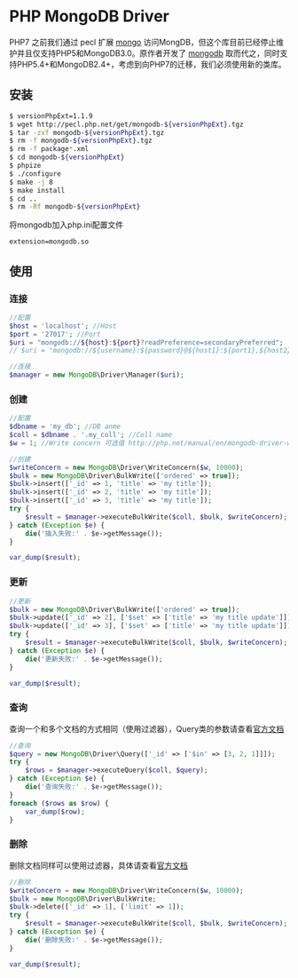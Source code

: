 # PHP MongoDB Driver

PHP7 之前我们通过 pecl 扩展 [mongo](http://pecl.php.net/package/mongo) 访问MongDB，但这个库目前已经停止维护并且仅支持PHP5和MongoDB3.0。原作者开发了 [mongodb](https://github.com/mongodb/mongo-php-driver) 取而代之，同时支持PHP5.4+和MongoDB2.4+，考虑到向PHP7的迁移，我们必须使用新的类库。

## 安装

```bash
$ versionPhpExt=1.1.9
$ wget http://pecl.php.net/get/mongodb-${versionPhpExt}.tgz
$ tar -zxf mongodb-${versionPhpExt}.tgz
$ rm -f mongodb-${versionPhpExt}.tgz
$ rm -f package*.xml
$ cd mongodb-${versionPhpExt}
$ phpize
$ ./configure
$ make -j 8
$ make install
$ cd ..
$ rm -Rf mongodb-${versionPhpExt}
```

将mongodb加入php.ini配置文件

```
extension=mongodb.so
```

## 使用

### 连接

```php
//配置
$host = 'localhost'; //Host
$port = '27017'; //Port
$uri = "mongodb://${host}:${port}?readPreference=secondaryPreferred";
// $uri = "mongodb://${username}:${password}@${host1}:${port1},${host2}:${port2}?replicaSet=${replicaSet}&readPreference=secondaryPreferred";

//连接
$manager = new MongoDB\Driver\Manager($uri);
```

### 创建

```php
//配置
$dbname = 'my_db'; //DB anme
$coll = $dbname . '.my_coll'; //Coll name
$w = 1; //Write concern 可选值 http://php.net/manual/en/mongodb-driver-writeconcern.construct.php

//创建
$writeConcern = new MongoDB\Driver\WriteConcern($w, 10000);
$bulk = new MongoDB\Driver\BulkWrite(['ordered' => true]);
$bulk->insert(['_id' => 1, 'title' => 'my title']);
$bulk->insert(['_id' => 2, 'title' => 'my title']);
$bulk->insert(['_id' => 3, 'title' => 'my title']);
try {
    $result = $manager->executeBulkWrite($coll, $bulk, $writeConcern);
} catch (Exception $e) {
    die('插入失败:' . $e->getMessage());
}

var_dump($result);
```

### 更新

```php
//更新
$bulk = new MongoDB\Driver\BulkWrite(['ordered' => true]);
$bulk->update(['_id' => 2], ['$set' => ['title' => 'my title update']]);
$bulk->update(['_id' => 3], ['$set' => ['title' => 'my title update']]);
try {
    $result = $manager->executeBulkWrite($coll, $bulk, $writeConcern);
} catch (Exception $e) {
    die('更新失败:' . $e->getMessage());
}

var_dump($result);
```

### 查询

查询一个和多个文档的方式相同（使用过滤器），Query类的参数请查看[官方文档](http://php.net/manual/zh/mongodb-driver-query.construct.php)

```php
//查询
$query = new MongoDB\Driver\Query(['_id' => ['$in' => [3, 2, 1]]]);
try {
    $rows = $manager->executeQuery($coll, $query);
} catch (Exception $e) {
    die('查询失败:' . $e->getMessage());
}
foreach ($rows as $row) {
    var_dump($row);
}
```

### 删除

删除文档同样可以使用过滤器，具体请查看[官方文档](http://php.net/manual/zh/mongodb-driver-bulkwrite.delete.php)

```php
//删除
$writeConcern = new MongoDB\Driver\WriteConcern($w, 10000);
$bulk = new MongoDB\Driver\BulkWrite;
$bulk->delete(['_id' => 1], ['limit' => 1]);
try {
    $result = $manager->executeBulkWrite($coll, $bulk, $writeConcern);
} catch (Exception $e) {
    die('删除失败:' . $e->getMessage());
}

var_dump($result);
```
